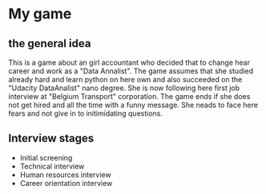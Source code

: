 # My game

## the general idea
This is a game about an girl accountant who decided that to change hear career
and work as a "Data Annalist". The game assumes that she studied already
hard and learn python on here own and also succeeded on the "Udacity DataAnalist"
nano degree. She is now following here first job interview at "Belgium Transport"
corporation.
The game ends if she does not get hired and all the time with a funny message.
She neads to face here fears and not give in to initimidating questions.  

## Interview stages
- Initial screening
- Technical interview
- Human resources interview
- Career orientation interview

